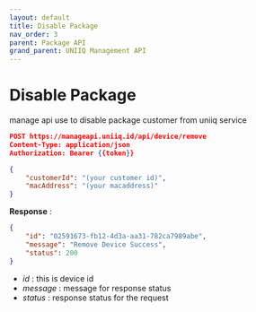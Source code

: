 ```yaml
---
layout: default
title: Disable Package
nav_order: 3
parent: Package API
grand_parent: UNIIQ Management API
---
```


# Disable Package

manage api use to disable package customer from uniiq service

```json
POST https://manageapi.uniiq.id/api/device/remove
Content-Type: application/json
Authorization: Bearer {{token}}

{
    "customerId": "(your customer id)",
    "macAddress": "(your macaddress)"
}
```

**Response** :
```json
{
    "id": "02591673-fb12-4d3a-aa31-782ca7989abe",
    "message": "Remove Device Success",
    "status": 200
}
```
- *id* : this is device id
- *message* : message for response status
- *status* : response status for the request
